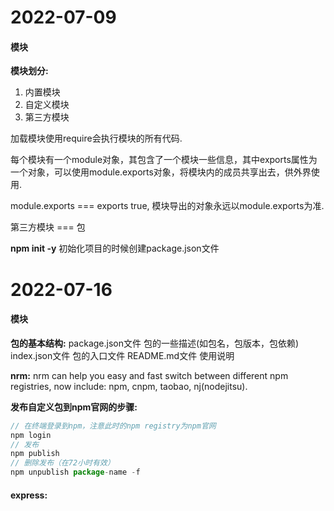 # 2022-07-09
#### 模块
**模块划分:**
1. 内置模块
2. 自定义模块
3. 第三方模块

加载模块使用require会执行模块的所有代码.  

每个模块有一个module对象，其包含了一个模块一些信息，其中exports属性为一个对象，可以使用module.exports对象，将模块内的成员共享出去，供外界使用.  

module.exports === exports true, 模块导出的对象永远以module.exports为准.

第三方模块 === 包  

**npm init -y** 初始化项目的时候创建package.json文件

# 2022-07-16
#### 模块

**包的基本结构:**
package.json文件  包的一些描述(如包名，包版本，包依赖)
index.json文件  包的入口文件
README.md文件 使用说明

**nrm:** nrm can help you easy and fast switch between different npm registries, now include: npm, cnpm, taobao, nj(nodejitsu).

**发布自定义包到npm官网的步骤:**
```js
// 在终端登录到npm，注意此时的npm registry为npm官网
npm login 
// 发布
npm publish
// 删除发布（在72小时有效）
npm unpublish package-name -f
```

#### express:




